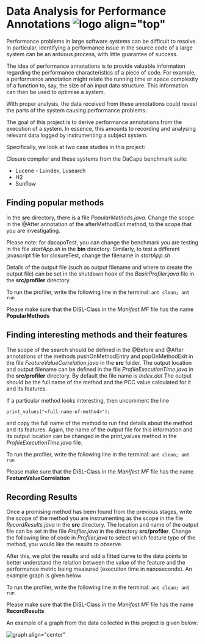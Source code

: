# Data Analysis for Performance Annotations ![logo align="top"](https://github.com/IreneJacob/performance_annotations/blob/master/logo/logo_small.png)
Performance problems in large software systems can be difficult to resolve. In particular, identifying a performance issue in the source code of a large system can be an arduous process, with little guarantee of success.

The idea of performance annotations is to provide valuable information regarding the performance characteristics of a piece of code. For example, a performance annotation might relate the running time or space complexity of a function to, say, the size of an input data structure. This information can then be used to optimise a system.

With proper analysis, the data received from these annotations could reveal the parts of the system causing performance problems.

The goal of this project is to derive performance annotations from the execution of a system. In essence, this amounts to recording and analysing relevant data logged by instrumenting a subject system.

Specifically, we look at two case studies in this project:

Closure compiler and these systems from the DaCapo benchmark suite:
- Lucene - Luindex, Lusearch
- H2
- Sunflow

## Finding popular methods
In the **src** directory, there is a file *PopularMethods.java*. Change the scope in the @After annotation of the afterMethodExit method, to the scope that you are investigating.

Please note:  for dacapoTest, you can change the benchmark you are testing in the file *startApp.sh* in the **bin** directory. Similarly, to test a different javascript file for closureTest, change the filename in *startApp.sh*

Details of the output file (such as output filename and where to create the output file) can be set in the shutdown hook of the *BasicProfiler.java* file in the **src/profiler** directory.

To run the profiler, write the following line in the terminal:
``` ant clean; ant run ```

Please make sure that the DiSL-Class in the *Manifest.MF* file has the name **PopularMethods**

## Finding interesting methods and their features
The scope of the search should be defined in the @Before and @After annotations of the methods pushOnMethodEntry and popOnMethodExit  in the file *FeatureValueCorrelation.java* in the **src** folder. The output location and output filename can be defined in the file *ProfileExecutionTime.java* in the **src/profiler** directory. By default the file name is *Index.dat* The output should be the full name of the method and the PCC value calculated for it and its features.

If a particular method looks interesting, then uncomment the line
```
print_values("<full-name-of-method>");
```
and copy the full name of the method to run find details about the method and its features. Again, the name of the output file for this information and its output location can be changed in the print_values method in the *ProfileExecutionTime.java*  file.

To run the profiler, write the following line in the terminal:
``` ant clean; ant run ```

Please make sure that the DiSL-Class in the *Manifest.MF* file has the name **FeatureValueCorrelation**

## Recording Results
Once a promising method has been found from the previous stages, write the scope of the method you are instrumenting as the scope in the file *RecordResults.java* in the **src** directory. The location and name of the output file can be set in the file *Profiler.java* in the directory **src/profiler**. Change the following line of code in *Profiler.java* to select which feature type of the method, you would like the results to observe.

After this, we plot the results and add a fitted curve to the data points to better understand the relation between the value of the feature and the performance metric being measured (execution time in nanoseconds). An example graph is given below

To run the profiler, write the following line in the terminal:
``` ant clean; ant run ```

Please make sure that the DiSL-Class in the *Manifest.MF* file has the name **RecordResults**

An example of a graph from the data collected in this project is given below:

![graph align="center"](https://github.com/IreneJacob/performance_annotations/blob/master/poster/sample_graph.png)
<!--
contains source code for instrumenting closure compiler

bin:

- 'plotGraphs.sh': bash script for making graphs using gnuplot.

  ```
    ./bin/plotGraphs.sh graph_name.png data.dat graph_title x_range y_range
  ```

- 'startApp.sh': starts the server, waits a second, starts the application
- 'startProfiler': starts the DiSL server plotGraphs.sh

js: contains javascript files taken from the internet to be passed as input to the closure compiler

lib: contains jar files required to run the DiSL server and the closure compiler.

logs: contains .dat files generated

src:

- dataStructures: contains files like 'KeyValuePairs.java' which are data structures used by the profiler to store feature value and execution time pairs.
- Profiler:

  - 'IntArgumentPrinter.java': prints details about the integer argument of a method to standard output.
  - 'ProfileData.java': a class which stores just the execution time (without any feature) in a .dat file
  - 'Profiler.java': a class which stores feature values and execution time pair in .dat files

- Other .java files in this folder: source code for instrumenting the closure compiler.

- The manifest contains the names of the disl classes that will be called by the disl server.

Please note: the ProfileData and Profiler files do not have to be specified in the manifest as they are not Disl classes (don't have disl annotations).

--------------------------------------------------------------------------------

## dacapoTest

contains source code for instrumenting DaCapo benchmarks.

bin:

- 'plotGraphs.sh': bash script for making graphs using gnuplot. results are stored in the directory graphs.

  ```
    ./bin/plotGraphs.sh graph_name.png data.dat graph_title x_range y_range
  ```

- 'startApp.sh': starts the server, waits a second, starts the application
- 'startProfiler': starts the DiSL server

avrora, lucene, h2, sunflow: contains data files generated by the profilers

lib: contains jar files required to run the DiSL server and the DaCapo benchmarks.

src:

- dataStructures: contains files like 'KeyValuePairs.java' which are data structures used by the profiler to store feature value and execution time pairs.
- profiler:

  - 'IntArgumentProcessor.java': prints details about the integer argument of a method to standard output.
  - 'ProfileExecutionTime.java': a class which stores just the execution time (without any feature) in a .dat file
  - 'ProfileWithFeature.java': a class which stores feature values and execution time pair in .dat files

- 'H2.java', 'Lucene.java', 'Sunflow.java': source code for instrumenting the respective benchmarks.

- The manifest contains the names of the disl classes that will be called by the disl server.

Please note: the ProfileWithFeature and ProfileExecutionTime files do not have to be specified in the manifest as they are not Disl classes (don't have disl annotations). -->
